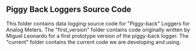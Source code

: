 ## Piggy Back Loggers Source Code 

This folder contains data logging source code for "Piggy-back" Loggers for Analog Meters. The "first_version" folder contains code originally written by Miguel Leonardo for a first prototype version of the piggy-back logger. The "current" folder contains the current code we are developing and using.


